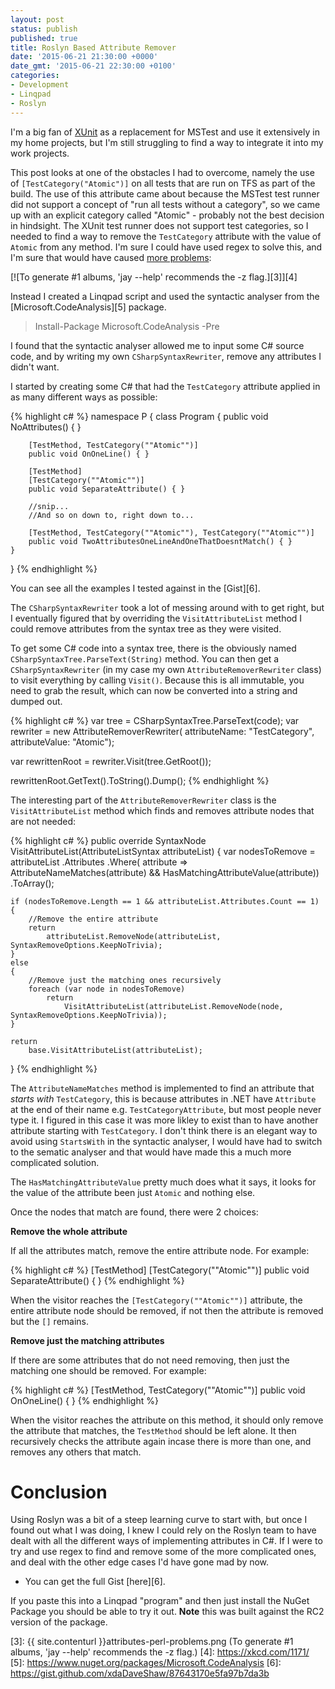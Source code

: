 ```yaml
---
layout: post
status: publish
published: true
title: Roslyn Based Attribute Remover
date: '2015-06-21 21:30:00 +0000'
date_gmt: '2015-06-21 22:30:00 +0100'
categories:
- Development
- Linqpad
- Roslyn
---
```


I'm a big fan of [XUnit][1] as a replacement for MSTest and use it extensively in my home projects, but I'm still struggling to find a way to integrate it into my work projects.

This post looks at one of the obstacles I had to overcome, namely the use of `[TestCategory("Atomic")]` on all tests that are run on TFS as part of the build. The use of this attribute came about because the MSTest test runner did not support a concept of "run all tests without a category", so we came up with an explicit category called "Atomic" - probably not the best decision in hindsight. The XUnit test runner does not support test categories, so I needed to find a way to remove the `TestCategory` attribute with the value of `Atomic` from any method. I'm sure I could have used regex to solve this, and I'm sure that would have caused [more problems][2]:

[![To generate #1 albums, 'jay --help' recommends the -z flag.][3]][4]

Instead I created a Linqpad script and used the syntactic analyser from the [Microsoft.CodeAnalysis][5] package.

> Install-Package Microsoft.CodeAnalysis -Pre

I found that the syntactic analyser allowed me to input some C# source code, and by writing my own `CSharpSyntaxRewriter`, remove any attributes I didn't want.

I started by creating some C# that had the `TestCategory` attribute applied in as many different ways as possible:

{% highlight c# %}
namespace P
{
    class Program
    {
        public void NoAttributes() { }

        [TestMethod, TestCategory(""Atomic"")]
        public void OnOneLine() { }

        [TestMethod]
        [TestCategory(""Atomic"")]
        public void SeparateAttribute() { }
        
        //snip...
        //And so on down to, right down to...
                
        [TestMethod, TestCategory(""Atomic""), TestCategory(""Atomic"")]
        public void TwoAttributesOneLineAndOneThatDoesntMatch() { }
    }
}
{% endhighlight %}

You can see all the examples I tested against in the [Gist][6].

The `CSharpSyntaxRewriter` took a lot of messing around with to get right, but I eventually figured that by overriding the `VisitAttributeList` method I could remove attributes from the syntax tree as they were visited.

To get some C# code into a syntax tree, there is the obviously named `CSharpSyntaxTree.ParseText(String)` method. You can then get a `CSharpSyntaxRewriter` (in my case my own `AttributeRemoverRewriter` class) to visit everything by calling `Visit()`. Because this is all immutable, you need to grab the result, which can now be converted into a string and dumped out. 

{% highlight c# %}
var tree = CSharpSyntaxTree.ParseText(code);
var rewriter = new AttributeRemoverRewriter(
    attributeName: "TestCategory", 
    attributeValue: "Atomic");

var rewrittenRoot = rewriter.Visit(tree.GetRoot());

rewrittenRoot.GetText().ToString().Dump();
{% endhighlight %}

The interesting part of the `AttributeRemoverRewriter` class is the `VisitAttributeList` method which finds and removes attribute nodes that are not needed:

{% highlight c# %}
public override SyntaxNode VisitAttributeList(AttributeListSyntax attributeList)
{
    var nodesToRemove = 
        attributeList
        .Attributes
        .Where(
            attribute => 
                AttributeNameMatches(attribute)
                &&
                HasMatchingAttributeValue(attribute))
        .ToArray();

    if (nodesToRemove.Length == 1 && attributeList.Attributes.Count == 1)
    {
        //Remove the entire attribute
        return 
            attributeList.RemoveNode(attributeList, SyntaxRemoveOptions.KeepNoTrivia);
    }
    else
    {
        //Remove just the matching ones recursively
        foreach (var node in nodesToRemove)
            return
                VisitAttributeList(attributeList.RemoveNode(node, SyntaxRemoveOptions.KeepNoTrivia));
    }
    
    return 
        base.VisitAttributeList(attributeList);
}
{% endhighlight %}

The `AttributeNameMatches` method is implemented to find an attribute that *starts with* `TestCategory`, this is because attributes in .NET have `Attribute` at the end of their name e.g. `TestCategoryAttribute`, but most people never type it. I figured in this case it was more likley to exist than to have another attribute starting with `TestCategory`. I don't think there is an elegant way to avoid using `StartsWith` in the syntactic analyser, I would have had to switch to the sematic analyser and that would have made this a much more complicated solution. 

The `HasMatchingAttributeValue` pretty much does what it says, it looks for the value of the attribute been just `Atomic` and nothing else.

Once the nodes that match are found, there were 2 choices:

**Remove the whole attribute**

If all the attributes match, remove the entire attribute node. For example:

{% highlight c# %}
[TestMethod]
[TestCategory(""Atomic"")]
public void SeparateAttribute() { }
{% endhighlight %}

When the visitor reaches the `[TestCategory(""Atomic"")]` attribute, the entire attribute node should be removed, if not then the attribute is removed but the `[]` remains.

**Remove just the matching attributes**

If there are some attributes that do not need removing, then just the matching one should be removed. For example:

{% highlight c# %}
[TestMethod, TestCategory(""Atomic"")]
public void OnOneLine() { }
{% endhighlight %}

When the visitor reaches the attribute on this method, it should only remove the attribute that matches, the `TestMethod` should be left alone. It then recursively checks the attribute again incase there is more than one, and removes any others that match.

# Conclusion
Using Roslyn was a bit of a steep learning curve to start with, but once I found out what I was doing, I knew I could rely on the Roslyn team to have dealt with all the different ways of implementing attributes in C#. If I were to try and use regex to find and remove some of the more complicated ones, and deal with the other edge cases I'd have gone mad by now.

 - You can get the full Gist [here][6]. 

 If you paste this into a Linqpad "program" and then just install the NuGet Package you should be able to try it out. 
 **Note** this was built against the RC2 version of the package.
 
   [1]: http://xunit.github.io
   [2]: http://blog.codinghorror.com/regular-expressions-now-you-have-two-problems/
   [3]: {{ site.contenturl }}attributes-perl-problems.png (To generate #1 albums, 'jay --help' recommends the -z flag.)
   [4]: https://xkcd.com/1171/
   [5]: https://www.nuget.org/packages/Microsoft.CodeAnalysis
   [6]: https://gist.github.com/xdaDaveShaw/87643170e5fa97b7da3b